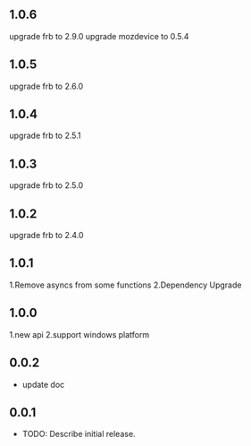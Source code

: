 ## 1.0.6

upgrade frb to 2.9.0
upgrade mozdevice to 0.5.4

## 1.0.5

upgrade frb to 2.6.0

## 1.0.4

upgrade frb to 2.5.1

## 1.0.3

upgrade frb to 2.5.0

## 1.0.2

upgrade frb to 2.4.0

## 1.0.1

1.Remove asyncs from some functions
2.Dependency Upgrade

## 1.0.0

1.new api
2.support windows platform


## 0.0.2

* update doc

## 0.0.1

* TODO: Describe initial release.
